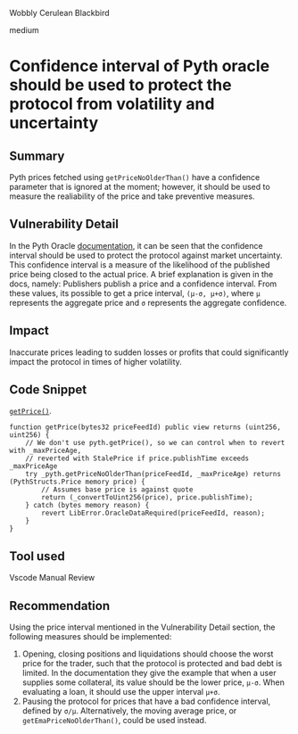 Wobbly Cerulean Blackbird

medium

# Confidence interval of Pyth oracle should be used to protect the protocol from volatility and uncertainty

## Summary
Pyth prices fetched using `getPriceNoOlderThan()` have a confidence parameter that is ignored at the moment; however, it should be used to measure the realiability of the price and take preventive measures.

## Vulnerability Detail
In the Pyth Oracle [documentation](https://docs.pyth.network/price-feeds/pythnet-price-feeds/best-practices), it can be seen that the confidence interval should be used to protect the protocol against market uncertainty. This confidence interval is a measure of the likelihood of the published price being closed to the actual price. A brief explanation is given in the docs, namely:
Publishers publish a price and a confidence interval. From these values, its possible to get a price interval, `(μ-σ, μ+σ)`, where `μ` represents the aggregate price and `σ` represents the aggregate confidence.

## Impact
Inaccurate prices leading to sudden losses or profits that could significantly impact the protocol in times of higher volatility.

## Code Snippet
[`getPrice()`](https://github.com/sherlock-audit/2024-02-perpetual/blob/main/perp-contract-v3/src/oracle/pythOracleAdapter/PythOracleAdapter.sol#L80).
```solidity
function getPrice(bytes32 priceFeedId) public view returns (uint256, uint256) {
    // We don't use pyth.getPrice(), so we can control when to revert with _maxPriceAge,
    // reverted with StalePrice if price.publishTime exceeds _maxPriceAge
    try _pyth.getPriceNoOlderThan(priceFeedId, _maxPriceAge) returns (PythStructs.Price memory price) {
        // Assumes base price is against quote
        return (_convertToUint256(price), price.publishTime);
    } catch (bytes memory reason) {
        revert LibError.OracleDataRequired(priceFeedId, reason);
    }
}
```

## Tool used
Vscode
Manual Review

## Recommendation
Using the price interval mentioned in the Vulnerability Detail section, the following measures should be implemented:
1. Opening, closing positions and liquidations should choose the worst price for the trader, such that the protocol is protected and bad debt is limited. In the documentation they give the example that when a user supplies some collateral, its value should be the lower price, `μ-σ`. When evaluating a loan, it should use the upper interval `μ+σ`.
2. Pausing the protocol for prices that have a bad confidence interval, defined by `σ/μ`.
Alternatively, the moving average price, or `getEmaPriceNoOlderThan()`, could be used instead.